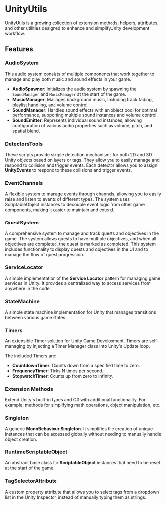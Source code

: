 # UnityUtils

UnityUtils is a growing collection of extension methods, helpers, attributes, and other utilities designed to enhance and simplifyUnity development workflow.

## Features

### AudioSystem
This audio system consists of multiple components that work together to manage and play both music and sound effects in your game.

- **AudioSpawner**: Initializes the audio system by spawning the `SoundManager` and `MusicManager` at the start of the game.
- **MusicManager**: Manages background music, including track fading, playlist handling, and volume control.
- **SoundManager**: Handles sound effects with an object pool for optimal performance, supporting multiple sound instances and volume control.
- **SoundEmitter**: Represents individual sound instances, allowing configuration of various audio properties such as volume, pitch, and spatial blend.

### DetectorsTools
These scripts provide simple detection mechanisms for both 2D and 3D Unity objects based on layers or tags. They allow you to easily manage and respond to collision and trigger events. Each detector allows you to assign **UnityEvents** to respond to these collisions and trigger events.

### EventChannels
A flexible system to manage events through channels, allowing you to easily raise and listen to events of different types. The system uses ScriptableObject instances to decouple event logic from other game components, making it easier to maintain and extend.

### QuestSystem
A comprehensive system to manage and track quests and objectives in the game. The system allows quests to have multiple objectives, and when all objectives are completed, the quest is marked as completed. This system includes functionality to display quests and objectives in the UI and to manage the flow of quest progression.

### ServiceLocator
A simple implementation of the **Service Locator** pattern for managing game services in Unity. It provides a centralized way to access services from anywhere in the code.

### StateMachine
A simple state machine implementation for Unity that manages transitions between various game states.

### Timers
An extensible Timer solution for Unity Game Development. Timers are self-managing by injecting a Timer Manager class into Unity's Update loop.

The included Timers are:
- **CountdownTimer**: Counts down from a specified time to zero.
- **FrequencyTimer**: Ticks N times per second.
- **StopwatchTimer**: Counts up from zero to infinity.

### Extension Methods
Extend Unity's built-in types and C# with additional functionality. For example, methods for simplifying math operations, object manipulation, etc.

### Singleton
A generic **MonoBehaviour Singleton**. It simplifies the creation of unique instances that can be accessed globally without needing to manually handle object creation.

### RuntimeScriptableObject
An abstract base class for **ScriptableObject** instances that need to be reset at the start of the game.

### TagSelectorAttribute
A custom property attribute that allows you to select tags from a dropdown list in the Unity Inspector, instead of manually typing them as strings.

